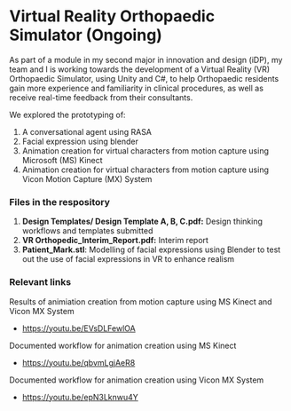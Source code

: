 # Virtual Reality Orthopaedic Simulator (Ongoing)
As part of a module in my second major in innovation and design (iDP), my team and I is working towards the development of a Virtual Reality (VR) Orthopaedic Simulator, using Unity and C#, to help Orthopaedic residents gain more experience and familiarity in clinical procedures, as well as receive real-time feedback from their consultants.

We explored the prototyping of:
1. A conversational agent using RASA
2. Facial expression using blender
3. Animation creation for virtual characters from motion capture using Microsoft (MS) Kinect
4. Animation creation for virtual characters from motion capture using Vicon Motion Capture (MX) System

### Files in the respository
1. **Design Templates/ Design Template A, B, C.pdf:** Design thinking workflows and templates submitted
2. **VR Orthopedic_Interim_Report.pdf:** Interim report
3. **Patient_Mark.stl**: Modelling of facial expressions using Blender to test out the use of facial expressions in VR to enhance realism

### Relevant links
Results of animiation creation from motion capture using MS Kinect and Vicon MX System
- https://youtu.be/EVsDLFewlOA

Documented workflow for animation creation using MS Kinect
- https://youtu.be/qbvmLgjAeR8

Documented workflow for animation creation using Vicon MX System
- https://youtu.be/epN3Lknwu4Y
